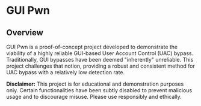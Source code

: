 # GUI Pwn

## Overview

GUI Pwn is a proof-of-concept project developed to demonstrate the viability of a highly reliable GUI-based User Account Control (UAC) bypass. Traditionally, GUI bypasses have been deemed "inherently" unreliable. This project challenges that notion, providing a robust and consistent method for UAC bypass with a relatively low detection rate.

**Disclaimer:** This project is for educational and demonstration purposes only. Certain functionalities have been subtly disabled to prevent malicious usage and to discourage misuse. Please use responsibly and ethically.
